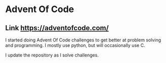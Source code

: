 # Advent Of Code
## Link https://adventofcode.com/

I started doing Advent Of Code challenges to get better at problem solving and programming. I mostly use python, but will occasionally use C.

I update the repository as I solve challenges.
